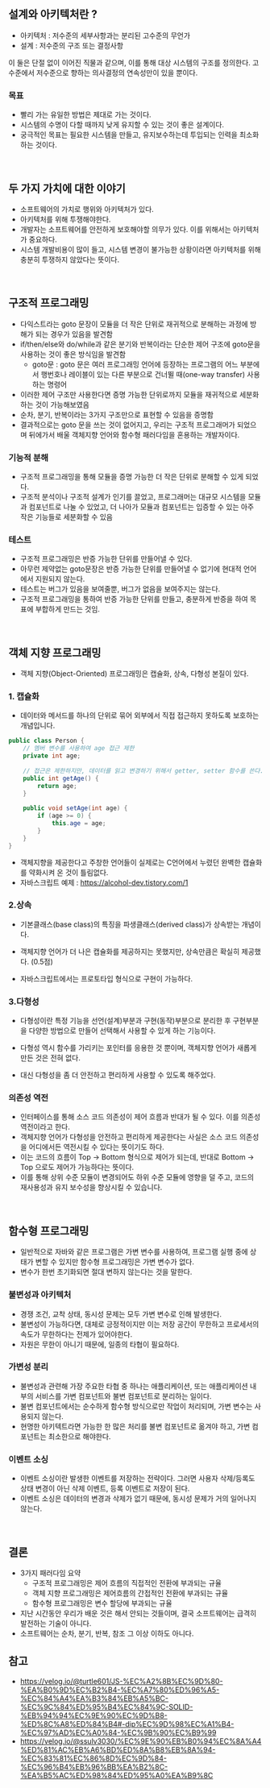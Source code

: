 ## 설계와 아키텍처란 ?

- 아키텍처 : 저수준의 세부사항과는 분리된 고수준의 무언가
- 설계 : 저수준의 구조 또는 결정사항

이 둘은 단절 없이 이어진 직물과 같으며, 이를 통해 대상 시스템의 구조를 정의한다.
고수준에서 저수준으로 향하는 의사결정의 연속성만이 있을 뿐이다.

### 목표

- 빨리 가는 유일한 방법은 제대로 가는 것이다.
- 시스템의 수명이 다할 때까지 낮게 유지할 수 있는 것이 좋은 설계이다.
- 궁극적인 목표는 필요한 시스템을 만들고, 유지보수하는데 투입되는 인력을 최소화하는 것이다.

<br>

## 두 가지 가치에 대한 이야기

- 소프트웨어의 가치로 행위와 아키텍처가 있다.
- 아키텍처를 위해 투쟁해야한다.
- 개발자는 소프트웨어를 안전하게 보호해야할 의무가 있다. 이를 위해서는 아키텍처가 중요하다.
- 시스템 개발비용이 많이 들고, 시스템 변경이 불가능한 상황이라면 아키텍처를 위해 충분히 투쟁하지 않았다는 뜻이다.

<br>

## 구조적 프로그래밍

- 다익스트라는 goto 문장이 모듈을 더 작은 단위로 재귀적으로 분해하는 과정에 방해가 되는 경우가 있음을 발견함
- if/then/else와 do/while과 같은 분기와 반복이라는 단순한 제어 구조에 goto문을 사용하는 것이 좋은 방식임을 발견함
  - goto문 : goto 문은 여러 프로그래밍 언어에 등장하는 프로그램의 어느 부분에서 행번호나 레이블이 있는 다른 부분으로 건너뛸 때(one-way transfer) 사용하는 명령어
- 이러한 제어 구조만 사용한다면 증명 가능한 단위로까지 모듈을 재귀적으로 세분화하는 것이 가능해보였음
- 순차, 분기, 반복이라는 3가지 구조만으로 표현할 수 있음을 증명함
- 결과적으로는 goto 문을 쓰는 것이 없어지고, 우리는 구조적 프로그래머가 되었으며 뒤에가서 배울 객체지향 언어와 함수형 패러다임을 혼용하는 개발자이다.

### 기능적 분해

- 구조적 프로그래밍을 통해 모듈을 증명 가능한 더 작은 단위로 분해할 수 있게 되었다.
- 구조적 분석이나 구조적 설계가 인기를 끌었고, 프로그래머는 대규모 시스템을 모듈과 컴포넌트로 나눌 수 있었고, 더 나아가 모듈과 컴포넌트는 입증할 수 있는 아주 작은 기능들로 세분화할 수 있음

### 테스트

- 구조적 프로그래밍은 반증 가능한 단위를 만들어낼 수 있다.
- 아무런 제약없는 goto문장은 반증 가능한 단위를 만들어낼 수 없기에 현대적 언어에서 지원되지 않는다.
- 테스트는 버그가 있음을 보여줄뿐, 버그가 없음을 보여주지는 않는다.
- 구조적 프로그래밍을 통하여 반증 가능한 단위를 만들고, 충분하게 반증을 하여 목표에 부합하게 만드는 것임.

<br>

## 객체 지향 프로그래밍

-  객체 지향(Object-Oriented) 프로그래밍은 캡슐화, 상속, 다형성 본질이 있다.

### 1. 캡슐화

- 데이터와 메서드를 하나의 단위로 묶어 외부에서 직접 접근하지 못하도록 보호하는 개념입니다.

``` java
public class Person {
	// 멤버 변수를 사용하여 age 접근 제한
	private int age;
	
	// 접근은 제한하지만, 데이터를 읽고 변경하기 위해서 getter, setter 함수를 쓴다.
	public int getAge() {
		return age;
	}
	
	public void setAge(int age) {
		if (age >= 0) {
			this.age = age;
		}
	}
}
```

- 객체지향을 제공한다고 주창한 언어들이 실제로는 C언어에서 누렸던 완벽한 캡슐화를 약화시켜 온 것이 틀림없다.
- 자바스크립트 예제 : https://alcohol-dev.tistory.com/1

### 2.상속

- 기본클래스(base class)의 특징을 파생클래스(derived class)가 상속받는 개념이다.

- 객체지향 언어가 더 나은 캡슐화를 제공하지는 못했지만, 상속만큼은 확실히 제공했다. (0.5점)
- 자바스크립트에서는 프로토타입 형식으로 구현이 가능하다.

### 3.다형성

- 다형성이란 특정 기능을 선언(설계)부분과 구현(동작)부분으로 분리한 후 구현부분을 다양한 방법으로 만들어 선택해서 사용할 수 있게 하는 기능이다.

- 다형성 역시 함수를 가리키는 포인터를 응용한 것 뿐이며, 객체지향 언어가 새롭게 만든 것은 전혀 없다.
- 대신 다형성을 좀 더 안전하고 편리하게 사용할 수 있도록 해주었다.

### 의존성 역전

- 인터페이스를 통해 소스 코드 의존성이 제어 흐름과 반대가 될 수 있다. 이를 의존성 역전이라고 한다.
- 객체지향 언어가 다형성을 안전하고 편리하게 제공한다는 사실은 소스 코드 의존성을 어디에서든 역전시킬 수 있다는 뜻이기도 하다.
- 이는 코드의 흐름이 Top -> Bottom 형식으로 제어가 되는데, 반대로 Bottom -> Top 으로도 제어가 가능하다는 뜻이다.
- 이를 통해 상위 수준 모듈이 변경되어도 하위 수준 모듈에 영향을 덜 주고, 코드의 재사용성과 유지 보수성을 향상시킬 수 있습니다.


<br>

## 함수형 프로그래밍

- 일반적으로 자바와 같은 프로그램은 가변 변수를 사용하여, 프로그램 실행 중에 상태가 변할 수 있지만 함수형 프로그래밍은 가변 변수가 없다.
- 변수가 한번 초기화되면 절대 변하지 않는다는 것을 말한다.

### 불변성과 아키텍처

- 경쟁 조건, 교착 상태, 동시성 문제는 모두 가변 변수로 인해 발생한다.
- 불변성이 가능하다면, 대체로 긍정적이지만 이는 저장 공간이 무한하고 프로세서의 속도가 무한하다는 전제가 있어야한다.
- 자원은 무한이 아니기 때문에, 일종의 타협이 필요하다.

### 가변성 분리

- 불변성과 관련해 가장 주요한 타협 중 하나는 애플리케이션, 또는 애플리케이션 내부의 서비스를 가변 컴포넌트와 불변 컴포넌트로 분리하는 일이다.
- 불변 컴포넌트에서는 순수하게 함수형 방식으로만 작업이 처리되며, 가변 변수는 사용되지 않는다.
- 현명한 아키텍트라면 가능한 한 많은 처리를 불변 컴포넌트로 옮겨야 하고, 가변 컴포넌트는 최소한으로 해야한다.

### 이벤트 소싱

- 이벤트 소싱이란 발생한 이벤트를 저장하는 전략이다. 그러면 사용자 삭제/등록도 상태 변경이 아닌 삭제 이벤트, 등록 이벤트로 저장이 된다.
- 이벤트 소싱은 데이터의 변경과 삭제가 없기 때문에, 동시성 문제가 거의 일어나지 않는다.

<br>

## 결론

- 3가지 패러다임 요약
  - 구조적 프로그래밍은 제어 흐름의 직접적인 전환에 부과되는 규율
  - 객체 지향 프로그래밍은 제어흐름의 간접적인 전환에 부과되는 규율
  - 함수형 프로그래밍은 변수 할당에 부과되는 규율
- 지난 시간동안 우리가 배운 것은 해서 안되는 것들이며, 결국 소프트웨어는 급격히 발전하는 기술이 아니다.
- 소프트웨어는 순차, 분기, 반복, 참조 그 이상 이하도 아니다.


## 참고 
- https://velog.io/@turtle601/JS-%EC%A2%8B%EC%9D%80-%EA%B0%9D%EC%B2%B4-%EC%A7%80%ED%96%A5-%EC%84%A4%EA%B3%84%EB%A5%BC-%EC%9C%84%ED%95%B4%EC%84%9C-SOLID-%EB%94%94%EC%9E%90%EC%9D%B8-%ED%8C%A8%ED%84%B4#-dip%EC%9D%98%EC%A1%B4-%EC%97%AD%EC%A0%84-%EC%9B%90%EC%B9%99
- https://velog.io/@ssulv3030/%EC%9E%90%EB%B0%94%EC%8A%A4%ED%81%AC%EB%A6%BD%ED%8A%B8%EB%8A%94-%EC%83%81%EC%86%8D%EC%9D%84-%EC%96%B4%EB%96%BB%EA%B2%8C-%EA%B5%AC%ED%98%84%ED%95%A0%EA%B9%8C
